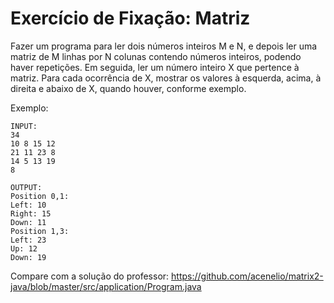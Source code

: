 # Exercício de Fixação: Matriz
Fazer um programa para ler dois números inteiros M e N, e depois ler uma matriz de M linhas por N colunas contendo números inteiros, podendo haver repetições. Em seguida, ler um número inteiro X que pertence à matriz. Para cada ocorrência de X, mostrar os valores à esquerda, acima, à direita e abaixo de X, quando houver, conforme exemplo.

Exemplo:
```
INPUT:
34
10 8 15 12
21 11 23 8
14 5 13 19
8

OUTPUT:
Position 0,1: 
Left: 10 
Right: 15 
Down: 11 
Position 1,3: 
Left: 23
Up: 12 
Down: 19
```

Compare com a solução do professor: 
https://github.com/acenelio/matrix2-java/blob/master/src/application/Program.java